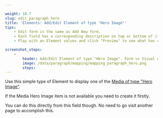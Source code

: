 ```yaml
---

weight: 10.7
slug: edit_paragraph_hero
title: 'Elements: Add/Edit Element of type "Hero Image"'
tips:
    - Edit form is the same as Add New form.
    - Each field has a corresponding description on top or bottom of it. Read this before entering values to the field.
    - Play with an Element values and click "Preview" to see what has changed.

screenshot_steps:
    -
        header: Add/Edit Element of type "Hero Image". Form vs Visual output mapping.
        image: /data/paragraph/mapping/mapping_paragraph_hero.png
        steps:
---
```


Use this simple type of Element to display one of the [Media of type "Hero Image"](/#slug-admin_dashboard_media).

If the Media Hero Image item is not available you need to create it firstly.

You can do this directly from this field though. No need to go visit another page to accomplish this.
